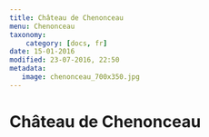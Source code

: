 ```yaml
---
title: Château de Chenonceau
menu: Chenonceau
taxonomy:
    category: [docs, fr]
date: 15-01-2016
modified: 23-07-2016, 22:50
metadata:
   image: chenonceau_700x350.jpg
---
```


# Château de Chenonceau